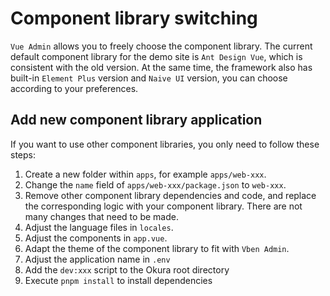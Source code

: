 # Component library switching

`Vue Admin` allows you to freely choose the component library. The current default component library for the demo site is `Ant ​​Design Vue`, which is consistent with the old version. At the same time, the framework also has built-in `Element Plus` version and `Naive UI` version, you can choose according to your preferences.

## Add new component library application

If you want to use other component libraries, you only need to follow these steps:

1. Create a new folder within `apps`, for example `apps/web-xxx`.
2. Change the `name` field of `apps/web-xxx/package.json` to `web-xxx`.
3. Remove other component library dependencies and code, and replace the corresponding logic with your component library. There are not many changes that need to be made.
4. Adjust the language files in `locales`.
5. Adjust the components in `app.vue`.
6. Adapt the theme of the component library to fit with `Vben Admin`.
7. Adjust the application name in `.env`
8. Add the `dev:xxx` script to the Okura root directory
9. Execute `pnpm install` to install dependencies